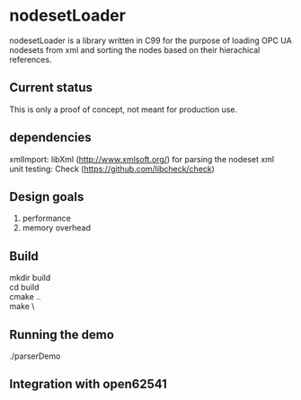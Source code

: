 # nodesetLoader
nodesetLoader is a library written in C99 for the purpose of loading OPC UA nodesets from xml and sorting the nodes based on their hierachical references.

## Current status
This is only a proof of concept, not meant for production use.

## dependencies
xmlImport: libXml (http://www.xmlsoft.org/) for parsing the nodeset xml \
unit testing: Check (https://github.com/libcheck/check)

## Design goals
1) performance
2) memory overhead

## Build
mkdir build \
cd build \
cmake .. \
make \

## Running the demo
./parserDemo <nodeSetFile>
  
## Integration with open62541



